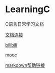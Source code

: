 # LearningC
C语言日常学习文档



<a href="https://www.notion.so/C-8fb1a76ebc4544b7a3d3015ccff8e0c1" title="title">文档连接</a>


<a href="https://www.bilibili.com/video/BV19W411B7w1?p=15&spm_id_from=pageDriver" title="title">bilibili</a>

<a href="https://www.icourse163.org/learn/ZJU-199001?tid=1465619444#/learn/content?type=detail&id=1245348244&cid=1270262485" title="title">mooc</a>

<a href="https://markdown.com.cn/basic-syntax/links.html" title="title">markdown帮助链接</a>
